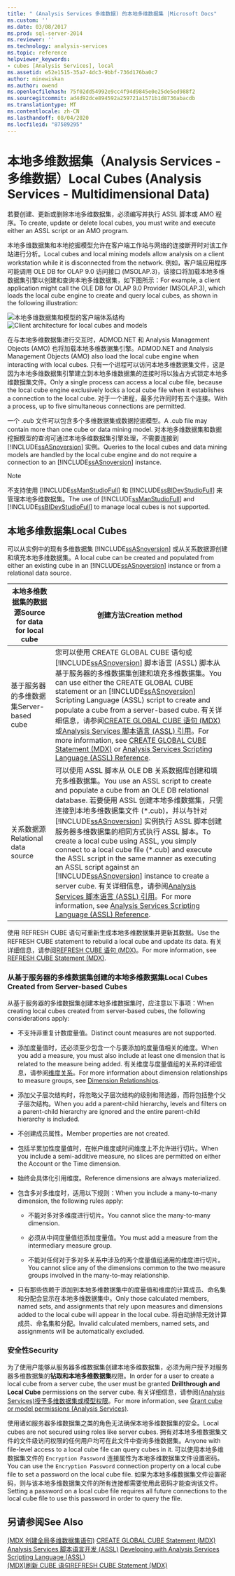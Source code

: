 ```yaml
---
title: " (Analysis Services 多维数据) 的本地多维数据集 |Microsoft Docs"
ms.custom: ''
ms.date: 03/08/2017
ms.prod: sql-server-2014
ms.reviewer: ''
ms.technology: analysis-services
ms.topic: reference
helpviewer_keywords:
- cubes [Analysis Services], local
ms.assetid: e52e1515-35a7-4dc3-9bbf-736d176ba0c7
author: minewiskan
ms.author: owend
ms.openlocfilehash: 75f02dd54992e9cc4f94d9845e0e25de5ed988f2
ms.sourcegitcommit: ad4d92dce894592a259721a1571b1d8736abacdb
ms.translationtype: MT
ms.contentlocale: zh-CN
ms.lasthandoff: 08/04/2020
ms.locfileid: "87589295"
---
```

# <a name="local-cubes-analysis-services---multidimensional-data"></a><span data-ttu-id="8d2ea-102">本地多维数据集（Analysis Services - 多维数据）</span><span class="sxs-lookup"><span data-stu-id="8d2ea-102">Local Cubes (Analysis Services - Multidimensional Data)</span></span>
  <span data-ttu-id="8d2ea-103">若要创建、更新或删除本地多维数据集，必须编写并执行 ASSL 脚本或 AMO 程序。</span><span class="sxs-lookup"><span data-stu-id="8d2ea-103">To create, update or delete local cubes, you must write and execute either an ASSL script or an AMO program.</span></span>  
  
 <span data-ttu-id="8d2ea-104">本地多维数据集和本地挖掘模型允许在客户端工作站与网络的连接断开时对该工作站进行分析。</span><span class="sxs-lookup"><span data-stu-id="8d2ea-104">Local cubes and local mining models allow analysis on a client workstation while it is disconnected from the network.</span></span> <span data-ttu-id="8d2ea-105">例如，客户端应用程序可能调用 OLE DB for OLAP 9.0 访问接口 (MSOLAP.3)，该接口将加载本地多维数据集引擎以创建和查询本地多维数据集，如下图所示：</span><span class="sxs-lookup"><span data-stu-id="8d2ea-105">For example, a client application might call the OLE DB for OLAP 9.0 Provider (MSOLAP.3), which loads the local cube engine to create and query local cubes, as shown in the following illustration:</span></span>  
  
 <span data-ttu-id="8d2ea-106">![本地多维数据集和模型的客户端体系结构](../../../analysis-services/dev-guide/media/as-localcubearch9.gif "本地多维数据集和模型的客户端体系结构")</span><span class="sxs-lookup"><span data-stu-id="8d2ea-106">![Client architecture for local cubes and models](../../../analysis-services/dev-guide/media/as-localcubearch9.gif "Client architecture for local cubes and models")</span></span>  
  
 <span data-ttu-id="8d2ea-107">在与本地多维数据集进行交互时，ADMOD.NET 和 Analysis Management Objects (AMO) 也将加载本地多维数据集引擎。</span><span class="sxs-lookup"><span data-stu-id="8d2ea-107">ADMOD.NET and Analysis Management Objects (AMO) also load the local cube engine when interacting with local cubes.</span></span> <span data-ttu-id="8d2ea-108">只有一个进程可以访问本地多维数据集文件，这是因为本地多维数据集引擎建立到本地多维数据集的连接时将以独占方式锁定本地多维数据集文件。</span><span class="sxs-lookup"><span data-stu-id="8d2ea-108">Only a single process can access a local cube file, because the local cube engine exclusively locks a local cube file when it establishes a connection to the local cube.</span></span> <span data-ttu-id="8d2ea-109">对于一个进程，最多允许同时有五个连接。</span><span class="sxs-lookup"><span data-stu-id="8d2ea-109">With a process, up to five simultaneous connections are permitted.</span></span>  
  
 <span data-ttu-id="8d2ea-110">一个 .cub 文件可以包含多个多维数据集或数据挖掘模型。</span><span class="sxs-lookup"><span data-stu-id="8d2ea-110">A .cub file may contain more than one cube or data mining model.</span></span> <span data-ttu-id="8d2ea-111">对本地多维数据集和数据挖掘模型的查询可通过本地多维数据集引擎处理，不需要连接到 [!INCLUDE[ssASnoversion](../../../includes/ssasnoversion-md.md)] 实例。</span><span class="sxs-lookup"><span data-stu-id="8d2ea-111">Queries to the local cubes and data mining models are handled by the local cube engine and do not require a connection to an [!INCLUDE[ssASnoversion](../../../includes/ssasnoversion-md.md)] instance.</span></span>  
  
> [!NOTE]  
>  <span data-ttu-id="8d2ea-112">不支持使用 [!INCLUDE[ssManStudioFull](../../../includes/ssmanstudiofull-md.md)] 和 [!INCLUDE[ssBIDevStudioFull](../../../includes/ssbidevstudiofull-md.md)] 来管理本地多维数据集。</span><span class="sxs-lookup"><span data-stu-id="8d2ea-112">The use of [!INCLUDE[ssManStudioFull](../../../includes/ssmanstudiofull-md.md)] and [!INCLUDE[ssBIDevStudioFull](../../../includes/ssbidevstudiofull-md.md)] to manage local cubes is not supported.</span></span>  
  
## <a name="local-cubes"></a><span data-ttu-id="8d2ea-113">本地多维数据集</span><span class="sxs-lookup"><span data-stu-id="8d2ea-113">Local Cubes</span></span>  
 <span data-ttu-id="8d2ea-114">可以从实例中的现有多维数据集 [!INCLUDE[ssASnoversion](../../../includes/ssasnoversion-md.md)] 或从关系数据源创建和填充本地多维数据集。</span><span class="sxs-lookup"><span data-stu-id="8d2ea-114">A local cube can be created and populated from either an existing cube in an [!INCLUDE[ssASnoversion](../../../includes/ssasnoversion-md.md)] instance or from a relational data source.</span></span>  
  
|<span data-ttu-id="8d2ea-115">本地多维数据集的数据源</span><span class="sxs-lookup"><span data-stu-id="8d2ea-115">Source for data for local cube</span></span>|<span data-ttu-id="8d2ea-116">创建方法</span><span class="sxs-lookup"><span data-stu-id="8d2ea-116">Creation method</span></span>|  
|------------------------------------|---------------------|  
|<span data-ttu-id="8d2ea-117">基于服务器的多维数据集</span><span class="sxs-lookup"><span data-stu-id="8d2ea-117">Server-based cube</span></span>|<span data-ttu-id="8d2ea-118">您可以使用 CREATE GLOBAL CUBE 语句或 [!INCLUDE[ssASnoversion](../../../includes/ssasnoversion-md.md)] 脚本语言 (ASSL) 脚本从基于服务器的多维数据集创建和填充多维数据集。</span><span class="sxs-lookup"><span data-stu-id="8d2ea-118">You can use either the CREATE GLOBAL CUBE statement or an [!INCLUDE[ssASnoversion](../../../includes/ssasnoversion-md.md)] Scripting Language (ASSL) script to create and populate a cube from a server-based cube.</span></span> <span data-ttu-id="8d2ea-119">有关详细信息，请参阅[CREATE GLOBAL CUBE 语句 &#40;MDX&#41;](/sql/mdx/mdx-data-definition-create-global-cube)或[Analysis Services 脚本语言 &#40;ASSL&#41; 引用](https://docs.microsoft.com/bi-reference/assl/analysis-services-scripting-language-assl-for-xmla)。</span><span class="sxs-lookup"><span data-stu-id="8d2ea-119">For more information, see [CREATE GLOBAL CUBE Statement  &#40;MDX&#41;](/sql/mdx/mdx-data-definition-create-global-cube) or [Analysis Services Scripting Language &#40;ASSL&#41; Reference](https://docs.microsoft.com/bi-reference/assl/analysis-services-scripting-language-assl-for-xmla).</span></span>|  
|<span data-ttu-id="8d2ea-120">关系数据源</span><span class="sxs-lookup"><span data-stu-id="8d2ea-120">Relational data source</span></span>|<span data-ttu-id="8d2ea-121">可以使用 ASSL 脚本从 OLE DB 关系数据库创建和填充多维数据集。</span><span class="sxs-lookup"><span data-stu-id="8d2ea-121">You use an ASSL script to create and populate a cube from an OLE DB relational database.</span></span> <span data-ttu-id="8d2ea-122">若要使用 ASSL 创建本地多维数据集，只需连接到本地多维数据集文件 (\*.cub)，并以与针对 [!INCLUDE[ssASnoversion](../../../includes/ssasnoversion-md.md)] 实例执行 ASSL 脚本创建服务器多维数据集的相同方式执行 ASSL 脚本。</span><span class="sxs-lookup"><span data-stu-id="8d2ea-122">To create a local cube using ASSL, you simply connect to a local cube file (\*.cub) and execute the ASSL script in the same manner as executing an ASSL script against an [!INCLUDE[ssASnoversion](../../../includes/ssasnoversion-md.md)] instance to create a server cube.</span></span> <span data-ttu-id="8d2ea-123">有关详细信息，请参阅[Analysis Services 脚本语言 &#40;ASSL&#41; 引用](https://docs.microsoft.com/bi-reference/assl/analysis-services-scripting-language-assl-for-xmla)。</span><span class="sxs-lookup"><span data-stu-id="8d2ea-123">For more information, see [Analysis Services Scripting Language &#40;ASSL&#41; Reference](https://docs.microsoft.com/bi-reference/assl/analysis-services-scripting-language-assl-for-xmla).</span></span>|  
  
 <span data-ttu-id="8d2ea-124">使用 REFRESH CUBE 语句可重新生成本地多维数据集并更新其数据。</span><span class="sxs-lookup"><span data-stu-id="8d2ea-124">Use the REFRESH CUBE statement to rebuild a local cube and update its data.</span></span> <span data-ttu-id="8d2ea-125">有关详细信息，请参阅[REFRESH CUBE 语句 &#40;MDX&#41;](/sql/mdx/mdx-data-definition-refresh-cube)。</span><span class="sxs-lookup"><span data-stu-id="8d2ea-125">For more information, see [REFRESH CUBE Statement &#40;MDX&#41;](/sql/mdx/mdx-data-definition-refresh-cube).</span></span>  
  
### <a name="local-cubes-created-from-server-based-cubes"></a><span data-ttu-id="8d2ea-126">从基于服务器的多维数据集创建的本地多维数据集</span><span class="sxs-lookup"><span data-stu-id="8d2ea-126">Local Cubes Created from Server-based Cubes</span></span>  
 <span data-ttu-id="8d2ea-127">从基于服务器的多维数据集创建本地多维数据集时，应注意以下事项：</span><span class="sxs-lookup"><span data-stu-id="8d2ea-127">When creating local cubes created from server-based cubes, the following considerations apply:</span></span>  
  
-   <span data-ttu-id="8d2ea-128">不支持非重复计数度量值。</span><span class="sxs-lookup"><span data-stu-id="8d2ea-128">Distinct count measures are not supported.</span></span>  
  
-   <span data-ttu-id="8d2ea-129">添加度量值时，还必须至少包含一个与要添加的度量值相关的维度。</span><span class="sxs-lookup"><span data-stu-id="8d2ea-129">When you add a measure, you must also include at least one dimension that is related to the measure being added.</span></span> <span data-ttu-id="8d2ea-130">有关维度与度量值组的关系的详细信息，请参阅[维度关系](../../multidimensional-models-olap-logical-cube-objects/dimension-relationships.md)。</span><span class="sxs-lookup"><span data-stu-id="8d2ea-130">For more information about dimension relationships to measure groups, see [Dimension Relationships](../../multidimensional-models-olap-logical-cube-objects/dimension-relationships.md).</span></span>  
  
-   <span data-ttu-id="8d2ea-131">添加父子层次结构时，将忽略父子层次结构的级别和筛选器，而将包括整个父子层次结构。</span><span class="sxs-lookup"><span data-stu-id="8d2ea-131">When you add a parent-child hierarchy, levels and filters on a parent-child hierarchy are ignored and the entire parent-child hierarchy is included.</span></span>  
  
-   <span data-ttu-id="8d2ea-132">不创建成员属性。</span><span class="sxs-lookup"><span data-stu-id="8d2ea-132">Member properties are not created.</span></span>  
  
-   <span data-ttu-id="8d2ea-133">包括半累加性度量值时，在帐户维度或时间维度上不允许进行切片。</span><span class="sxs-lookup"><span data-stu-id="8d2ea-133">When you include a semi-additive measure, no slices are permitted on either the Account or the Time dimension.</span></span>  
  
-   <span data-ttu-id="8d2ea-134">始终会具体化引用维度。</span><span class="sxs-lookup"><span data-stu-id="8d2ea-134">Reference dimensions are always materialized.</span></span>  
  
-   <span data-ttu-id="8d2ea-135">包含多对多维度时，适用以下规则：</span><span class="sxs-lookup"><span data-stu-id="8d2ea-135">When you include a many-to-many dimension, the following rules apply:</span></span>  
  
    -   <span data-ttu-id="8d2ea-136">不能对多对多维度进行切片。</span><span class="sxs-lookup"><span data-stu-id="8d2ea-136">You cannot slice the many-to-many dimension.</span></span>  
  
    -   <span data-ttu-id="8d2ea-137">必须从中间度量值组添加度量值。</span><span class="sxs-lookup"><span data-stu-id="8d2ea-137">You must add a measure from the intermediary measure group.</span></span>  
  
    -   <span data-ttu-id="8d2ea-138">不能对任何对于多对多关系中涉及的两个度量值组通用的维度进行切片。</span><span class="sxs-lookup"><span data-stu-id="8d2ea-138">You cannot slice any of the dimensions common to the two measure groups involved in the many-to-may relationship.</span></span>  
  
-   <span data-ttu-id="8d2ea-139">只有那些依赖于添加到本地多维数据集中的度量值和维度的计算成员、命名集和分配会显示在本地多维数据集中。</span><span class="sxs-lookup"><span data-stu-id="8d2ea-139">Only those calculated members, named sets, and assignments that rely upon measures and dimensions added to the local cube will appear in the local cube.</span></span> <span data-ttu-id="8d2ea-140">将自动排除无效计算成员、命名集和分配。</span><span class="sxs-lookup"><span data-stu-id="8d2ea-140">Invalid calculated members, named sets, and assignments will be automatically excluded.</span></span>  
  
### <a name="security"></a><span data-ttu-id="8d2ea-141">安全性</span><span class="sxs-lookup"><span data-stu-id="8d2ea-141">Security</span></span>  
 <span data-ttu-id="8d2ea-142">为了使用户能够从服务器多维数据集创建本地多维数据集，必须为用户授予对服务器多维数据集的**钻取和本地多维数据集**权限。</span><span class="sxs-lookup"><span data-stu-id="8d2ea-142">In order for a user to create a local cube from a server cube, the user must be granted **Drillthrough and Local Cube** permissions on the server cube.</span></span> <span data-ttu-id="8d2ea-143">有关详细信息，请参阅[&#40;Analysis Services&#41;授予多维数据集或模型权限](../../multidimensional-models/grant-cube-or-model-permissions-analysis-services.md)。</span><span class="sxs-lookup"><span data-stu-id="8d2ea-143">For more information, see [Grant cube or model permissions &#40;Analysis Services&#41;](../../multidimensional-models/grant-cube-or-model-permissions-analysis-services.md).</span></span>  
  
 <span data-ttu-id="8d2ea-144">使用诸如服务器多维数据集之类的角色无法确保本地多维数据集的安全。</span><span class="sxs-lookup"><span data-stu-id="8d2ea-144">Local cubes are not secured using roles like server cubes.</span></span> <span data-ttu-id="8d2ea-145">拥有对本地多维数据集文件的文件级访问权限的任何用户均可在此文件中查询多维数据集。</span><span class="sxs-lookup"><span data-stu-id="8d2ea-145">Anyone with file-level access to a local cube file can query cubes in it.</span></span> <span data-ttu-id="8d2ea-146">可以使用本地多维数据集文件的 `Encryption Password` 连接属性为本地多维数据集文件设置密码。</span><span class="sxs-lookup"><span data-stu-id="8d2ea-146">You can use the `Encryption Password` connection property on a local cube file to set a password on the local cube file.</span></span> <span data-ttu-id="8d2ea-147">如果为本地多维数据集文件设置密码，则与该本地多维数据集文件的所有连接都需要使用此密码才能查询该文件。</span><span class="sxs-lookup"><span data-stu-id="8d2ea-147">Setting a password on a local cube file requires all future connections to the local cube file to use this password in order to query the file.</span></span>  
  
## <a name="see-also"></a><span data-ttu-id="8d2ea-148">另请参阅</span><span class="sxs-lookup"><span data-stu-id="8d2ea-148">See Also</span></span>  
 <span data-ttu-id="8d2ea-149">[&#40;MDX 创建全局多维数据集语句&#41;](/sql/mdx/mdx-data-definition-create-global-cube) </span><span class="sxs-lookup"><span data-stu-id="8d2ea-149">[CREATE GLOBAL CUBE Statement  &#40;MDX&#41;](/sql/mdx/mdx-data-definition-create-global-cube) </span></span>  
 <span data-ttu-id="8d2ea-150">[Analysis Services 脚本语言开发 &#40;ASSL&#41;](../scripting-language-assl/developing-with-analysis-services-scripting-language-assl.md) </span><span class="sxs-lookup"><span data-stu-id="8d2ea-150">[Developing with Analysis Services Scripting Language &#40;ASSL&#41;](../scripting-language-assl/developing-with-analysis-services-scripting-language-assl.md) </span></span>  
 [<span data-ttu-id="8d2ea-151">&#40;MDX&#41;刷新 CUBE 语句</span><span class="sxs-lookup"><span data-stu-id="8d2ea-151">REFRESH CUBE Statement &#40;MDX&#41;</span></span>](/sql/mdx/mdx-data-definition-refresh-cube)  
  
  
